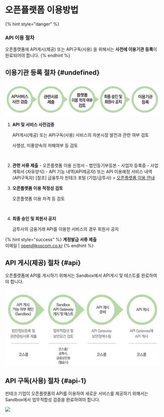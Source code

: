 # 오픈플랫폼 이용방법

{% hint style="danger" %}
### API 이용 절차

오픈플랫폼에 API게시\(제공\) 또는 API구독\(사용\) 을 위해서는 **사전에 이용기관 등록**이 완료되어야 합니다.
{% endhint %}

## 이용기관 등록 절차 {#undefined}

![](../../.gitbook/assets/image%20%2826%29.png)

1. **API 및 서비스 사전검증**

   API게시\(제공\) 또는 API구독\(사용\) 서비스의 자본시장 발전과 관련 여부 검토

   사행성, 미풍양속의 저해여부 등 검토

   ​

2. **관련 서류 제출** - 오픈플랫폼 이용 신청서 - 법인등기부등본 - 사업자 등록증 - 사업계획서 \(자유양식\) - API 기능 내역\(API제공자\) 또는 API 이용예정 서비스 내역\(API구독자\)  \[참조\] 금융투자 핀테크 포털 \(기업/금투사\) &gt; [오픈플랫폼 이용 안내](http://biz.koscom.co.kr/cmm/intro/introOppfUse.do)​ 
3. **오픈플랫폼 이용 적정성 검토**

   오픈플랫폼 이용 자격 등 검토

   ​

4. **최종 승인 및 회원사 공지**

   금투사의 금융거래 API를 이용한 서비스의 경우 회원사 공지

{% hint style="success" %}
**계정발급 서류 제출**  
 이메일  \|    [open@koscom.co.kr](mailto:open@koscom.co.kr)
{% endhint %}





## API 게시\(제공\) 절차 {#api}

오픈플랫폼에 API를 게시하기 위해서는 Sandbox에서 API게시 및 테스트를 완료하여야 합니다.

![](../../.gitbook/assets/image%20%2837%29.png)



## API 구독\(사용\) 절차 {#api-1}

핀테크 기업이 오픈플랫폼의 API를 이용하여 새로운 서비스를 제공하기 위해서는 Sandbox에서 업무적합성 검증을 완료하여야 합니다.

![](https://blobscdn.gitbook.com/v0/b/gitbook-28427.appspot.com/o/assets%2F-L9n-1MugBfAycrCN1bv%2F-LAC1weNfJUe4eNPg6tP%2F-LAC3aWr5eX7a-nzPceE%2Fimage.png?alt=media&token=7d8fd192-8962-47d7-bab9-580c37d4c2d2)



